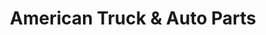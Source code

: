 ---
title: "American Truck & Auto Parts"
url: /edwall/american-truck-and-auto-parts/
shop: car parts
---